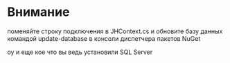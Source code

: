 # Внимание #
поменяйте строку подключения в JHContext.cs
и обновите базу данных командой    update-database    в консоли диспетчера пакетов NuGet


оу и еще кое что вы ведь установили SQL Server
